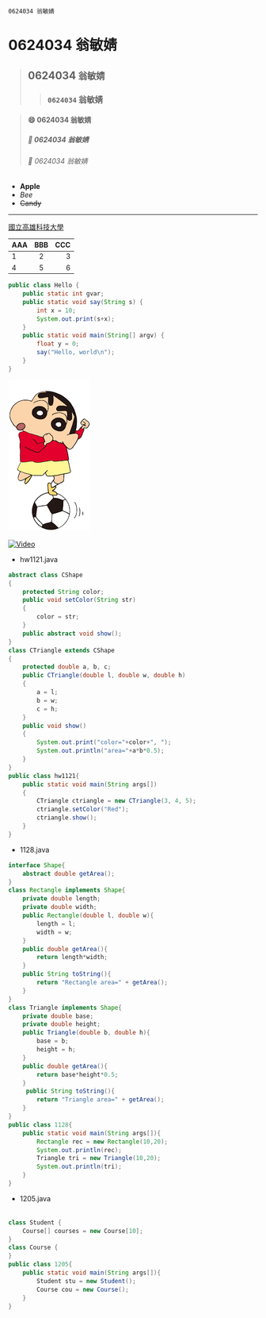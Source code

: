```
0624034 翁敏婧
```
# 0624034 翁敏婧
>## 0624034 `翁敏婧`
>>### `0624034` 翁敏婧

>#### :smile: 0624034 翁敏婧
>##### :school: 0624034 翁敏婧
>###### :pig: 0624034 翁敏婧

* **Apple**
* *Bee*
* ~~Candy~~

***

[國立高雄科技大學](https://www.nkust.edu.tw/)

|AAA|BBB|CCC|
|:--|:-:|--:|
|1|2|3|
|4|5|6|


```java
public class Hello {
    public static int gvar;
    public static void say(String s) {
        int x = 10;
        System.out.print(s+x);
    }
    public static void main(String[] argv) {
        float y = 0;
        say("Hello, world\n");
    }
}
```
![Photo](photo.png "蠟筆小新")


[![Video](https://img.youtube.com/vi/LbgRJA-sIDs/0.jpg)](https://www.youtube.com/watch?v=LbgRJA-sIDs "我們這一家")

 * hw1121.java
```java
abstract class CShape
{
    protected String color;
    public void setColor(String str)
    {
        color = str;
    }
    public abstract void show();
}
class CTriangle extends CShape
{
    protected double a, b, c;
    public CTriangle(double l, double w, double h)
    {
        a = l;
        b = w;
        c = h;
    }
    public void show()
    {
        System.out.print("color="+color+", ");
        System.out.println("area="+a*b*0.5);
    }
}
public class hw1121{
    public static void main(String args[])
    {
        CTriangle ctriangle = new CTriangle(3, 4, 5);
        ctriangle.setColor("Red");
        ctriangle.show();
    }
}
```
 * 1128.java
```java
interface Shape{
    abstract double getArea();
}
class Rectangle implements Shape{
    private double length;
    private double width;
    public Rectangle(double l, double w){
        length = l;
        width = w;
    }
    public double getArea(){
        return length*width;
    }
    public String toString(){
        return "Rectangle area=" + getArea();
    }
}
class Triangle implements Shape{
    private double base;
    private double height;
    public Triangle(double b, double h){
        base = b;
        height = h;
    }
    public double getArea(){
        return base*height*0.5;
    }
     public String toString(){ 
        return "Triangle area=" + getArea();
    }  
}
public class 1128{
    public static void main(String args[]){
        Rectangle rec = new Rectangle(10,20);
        System.out.println(rec);
        Triangle tri = new Triangle(10,20);
        System.out.println(tri);
    }
}
```
 * 1205.java
```java

class Student {
    Course[] courses = new Course[10];
}
class Course {
}
public class 1205{
    public static void main(String args[]){
        Student stu = new Student();
        Course cou = new Course();
    }
}
```
